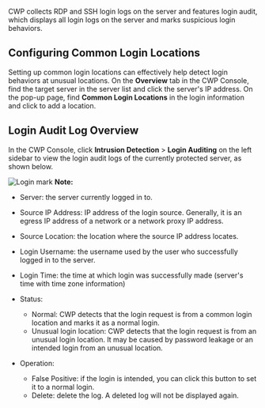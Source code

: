 CWP collects RDP and SSH login logs on the server and features login audit, which displays all login logs on the server and marks suspicious login behaviors.

## Configuring Common Login Locations

Setting up common login locations can effectively help detect login behaviors at unusual locations. On the **Overview** tab in the CWP Console, find the target server in the server list and click the server's IP address. On the pop-up page, find **Common Login Locations** in the login information and click to add a location.

## Login Audit Log Overview

In the CWP Console, click **Intrusion Detection** > **Login Auditing** on the left sidebar to view the login audit logs of the currently protected server, as shown below.

![Login mark](https://mc.qcloudimg.com/static/img/ffca81622dd21ee01f967e6c9bb7bc66/image.png)
**Note:**

- Server: the server currently logged in to.

- Source IP Address: IP address of the login source. Generally, it is an egress IP address of a network or a network proxy IP address.

- Source Location: the location where the source IP address locates.

- Login Username: the username used by the user who successfully logged in to the server.

- Login Time: the time at which login was successfully made (server's time with time zone information) 

- Status:
   - Normal: CWP detects that the login request is from a common login location and marks it as a normal login.
   - Unusual login location: CWP detects that the login request is from an unusual login location. It may be caused by password leakage or an intended login from an unusual location.

- Operation:
   - False Positive: if the login is intended, you can click this button to set it to a normal login.
   - Delete: delete the log. A deleted log will not be displayed again.
